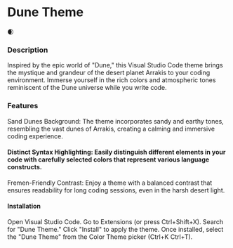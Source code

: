 <h1>Dune Theme</h1> 🌒


<h3>Description</h3>
Inspired by the epic world of "Dune," this Visual Studio Code theme brings the mystique and grandeur of the desert planet Arrakis to your coding environment. Immerse yourself in the rich colors and atmospheric tones reminiscent of the Dune universe while you write code.

### Features
Sand Dunes Background: The theme incorporates sandy and earthy tones, resembling the vast dunes of Arrakis, creating a calming and immersive coding experience.

#### Distinct Syntax Highlighting: Easily distinguish different elements in your code with carefully selected colors that represent various language constructs.

Fremen-Friendly Contrast: Enjoy a theme with a balanced contrast that ensures readability for long coding sessions, even in the harsh desert light.


<h4>Installation</h4>
Open Visual Studio Code.
Go to Extensions (or press Ctrl+Shift+X).
Search for "Dune Theme."
Click "Install" to apply the theme.
Once installed, select the "Dune Theme" from the Color Theme picker (Ctrl+K Ctrl+T).
